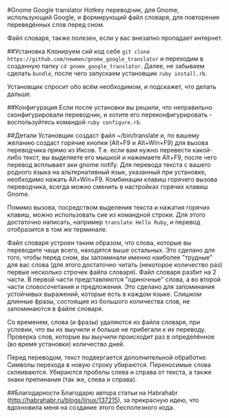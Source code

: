 #Gnome Google translator
Hotkey переводчик, для Gnome, использующий Google, и формирующий файл словаря, для повторения переведённых слов перед сном.

Файл словаря, также полезен, если у вас внезапно пропадает интернет.

##Установка
Клонируем сий код себе `git clone https://github.com/newmen/gnome_google_translator` и переходим в созданную папку `cd gnome_google_translator`. Далее, не забываем сделать `bundle`, после чего запускаем установщик `ruby install.rb`.

Установщик спросит обо всём необходимом, и подскажет, что делать дальше.

##Конфигурация
Если после установки вы решили, что неправильно сконфигурировали переводчик, и хотите его переконфигурировать - воспользуйтесь командой `ruby configure.rb`.

##Детали
Установщик создаст файл ~/bin/translate и, по вашему желанию создаст горячие кнопки (Alt+F9 и Alt+Win+F9) для вызова переводчика прямо из Иксов. Т.е. если вам нужно перевести какой-либо текст, вы выделяете его мышкой и нажимаете Alt+F9, после чего перевод всплывает аки gnome notify. Для перевода текста с вашего родного языка на альтернативный язык, указанный при установке,  необходимо нажать Alt+Win+F9. Комбинации клавиш горячего вызова переводчика, всегда можно сменить в настройках горячих клавиш Gnome.

Помимо вызова, посредством выделения текста и нажатия горячих клавиш, можно использовать сие из командной строки. Для этого достаточно написать, например `translate Hello Ruby`, и перевод отобразится в том же терминале.

Файл словаря устроен таким образом, что слова, которые вы переводите чаще всего, находятся выше остальных. Это сделано для того, чтобы перед сном, вы запоминали именно наиболее "трудные" для вас слова (для этого достаточно читать (некоторое количество раз) первые несколько строчек файла словаря). Файл словаря разбит на 2 части. В первой части представляются "одиночные" слова, а во второй части словосочетания и предложения. Это сделано для запоминания устойчивых выражений, которые есть в каждом языке. Слишком длинные фразы, состоящие из большого количества слов, не запоминаются в файле словаря.

Со временем, слова (и фразы) удаляются из файла словаря, при условии, что вы их выучили и больше не прибегали к их переводу. Проверка слов, которые вы выучили происходит раз в определённое (во время установки) количество дней. 

Перед переводом, текст подвергается дополнительной обработке. Символы перехода в новую строку убираются. Переносимые слова склеиваются. Убираются пробелы слева и справа от текста, а также знаки препинания (так же, слева и справа).

##Благодарности
Благодарю автора статьи на Habrahabr (http://habrahabr.ru/blogs/linux/137215), за прекрасную идею, что вдохновила меня на создание этого бесполезного кода.
